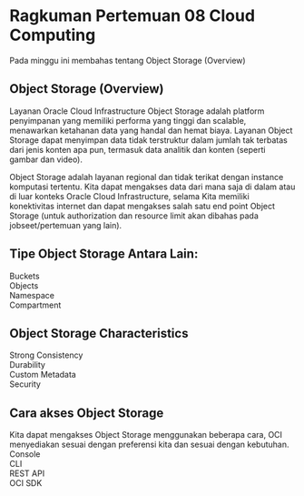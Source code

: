 # Ragkuman Pertemuan 08 Cloud Computing
Pada minggu ini membahas tentang Object Storage (Overview)
## Object Storage (Overview)
Layanan Oracle Cloud Infrastructure Object Storage adalah platform penyimpanan yang memiliki performa yang tinggi dan scalable,  menawarkan ketahanan data yang handal dan hemat biaya. Layanan Object Storage dapat menyimpan data tidak terstruktur dalam jumlah tak terbatas dari jenis konten apa pun, termasuk data analitik dan konten (seperti gambar dan video).

Object Storage adalah layanan regional dan tidak terikat dengan instance komputasi tertentu. Kita dapat mengakses data dari mana saja di dalam atau di luar konteks Oracle Cloud Infrastructure, selama Kita memiliki konektivitas internet dan dapat mengakses salah satu end point Object Storage (untuk authorization dan resource limit akan dibahas pada jobseet/pertemuan yang lain). 

## Tipe Object Storage Antara Lain:
Buckets<br>
Objects<br>
Namespace<br>
Compartment<br>

## Object Storage Characteristics
Strong Consistency<br>
Durability<br>
Custom Metadata<br>
Security<br>

## Cara akses Object Storage
Kita dapat mengakses Object Storage menggunakan beberapa cara, OCI menyediakan sesuai dengan preferensi kita dan sesuai dengan kebutuhan.<br>
Console<br>
CLI<br>
REST API<br>
OCI SDK
